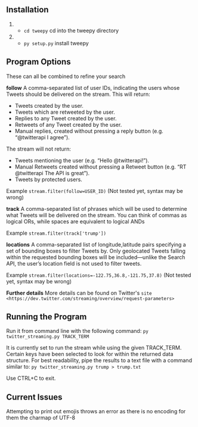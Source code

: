 Installation
-----------
1. - `cd tweepy` cd into the tweepy directory
2. - `py setup.py` install tweepy

Program Options
---------------
These can all be combined to refine your search

**follow**
A comma-separated list of user IDs, indicating the users whose Tweets should be delivered on the stream.
This will return:
- Tweets created by the user.
- Tweets which are retweeted by the user.
- Replies to any Tweet created by the user.
- Retweets of any Tweet created by the user.
- Manual replies, created without pressing a reply button (e.g. “@twitterapi I agree”).

The stream will not return:
- Tweets mentioning the user (e.g. “Hello @twitterapi!”).
- Manual Retweets created without pressing a Retweet button (e.g. “RT @twitterapi The API is great”).
- Tweets by protected users.

Example
`stream.filter(follow=USER_ID)` (Not tested yet, syntax may be wrong)

**track**
A comma-separated list of phrases which will be used to determine what Tweets will be delivered on the stream. You can think of commas as logical ORs, while spaces are equivalent to logical ANDs

Example
`stream.filter(track['trump'])`

**locations**
A comma-separated list of longitude,latitude pairs specifying a set of bounding boxes to filter Tweets by. Only geolocated Tweets falling within the requested bounding boxes will be included—unlike the Search API, the user’s location field is not used to filter tweets.

Example
`stream.filter(locations=-122.75,36.8,-121.75,37.8)` (Not tested yet, syntax may be wrong)

**Further details**
More details can be found on Twitter's `site
<https://dev.twitter.com/streaming/overview/request-parameters>`


Running the Program
-------------------
Run it from command line with the following command:
`py twitter_streaming.py TRACK_TERM`

It is currently set to run the stream while using the given TRACK_TERM. Certain keys have been selected to look for within the returned data structure. For best readability, pipe the results to a text file with a command similar to:
`py twitter_streaming.py trump > trump.txt`

Use CTRL+C to exit.

Current Issues
--------------
Attempting to print out emojis throws an error as there is no encoding for them the charmap of UTF-8
